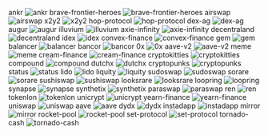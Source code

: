 ankr
![ankr](images/https://origin.checknft.io/logo/8bc3e55c97e0579ed65fdf3ba87cd8429b854d4aa3103f75cc5ab929f0e123d3.png)
brave-frontier-heroes
![brave-frontier-heroes](images/https://origin.checknft.io/logo/2b14c80e81947c35f6539ef1a7bb4f883c76fe15523fa7c6aaec29da1db3fc84.png)
airswap
![airswap](images/https://origin.checknft.io/logo/e4d04bea99e67336f62eb290bf337022a12d52ca81369210897a14ca2cc783e9.png)
x2y2
![x2y2](images/https://origin.checknft.io/logo/6e2a42a4c043d57aee5629cc4959e5e9eed9129513633f6990390e3da9873b8e.svg)
hop-protocol
![hop-protocol](images/https://origin.checknft.io/logo/b7b698beca4a7f0a360377c2145f8153bb1183954eda746f3a940b4216816815.png)
dex-ag
![dex-ag](images/https://origin.checknft.io/logo/7858faa561925b0275ed47b6940df8eaf20d446a5254403248feefc30aa726ee.jpeg)
augur
![augur](images/https://origin.checknft.io/logo/e63947983bdd855a369e65ab9dd71a3d0c2fc9a65af4edaa520af3cb1518a830.jpeg)
illuvium
![illuvium](images/https://origin.checknft.io/logo/2626a4bdd0c255abb4b7625cc832872ab30c3bb5276037d559e0ecfa8f949736.png)
axie-infinity
![axie-infinity](images/https://origin.checknft.io/logo/ccd7b810b0a9e2534868752eaffd61fa498afaceed05743d9bce18f16b6c29c5.jpeg)
decentraland
![decentraland](images/https://origin.checknft.io/logo/1023c690f359d01ffddda85b171d9459baec3e246a43db4974ee9deab0cb36c6.webp)
idex
![idex](images/https://origin.checknft.io/logo/820041620e2a42a5a3284f8637cc7d5f0a6e039510785a52a46895d3c7e8aed1.jpeg)
convex-finance
![convex-finance](images/https://origin.checknft.io/logo/d1afd7816148d5d5501ba911aee9c6344f6b17723524b4802a4eae644856f9f5.png)
gem
![gem](images/https://origin.checknft.io/logo/6ad9b6192831b97f8cac06e80caddf4dc1e76b97fd4a544c46a135a99c8798f0.webp)
balancer
![balancer](images/https://origin.checknft.io/logo/49af0d430bf4b4e6ed120837c0dd24f0b8bd350039de122787814a6db6251e54.png)
bancor
![bancor](images/https://origin.checknft.io/logo/ce374e255d1ce96721bcefd9c2017e5225729b5d54ccc1a5c487e98ada1c7fae.jpeg)
0x
![0x](images/https://origin.checknft.io/logo/730e46aca758f26ad9796cd6ce0ff1f90a3362e7a816e47ba69a7fe9f488dac7.png)
aave-v2
![aave-v2](images/https://origin.checknft.io/logo/321362f25aa101f84dc7e5c54891ff51cbb76f1903d91be73846693356761662.png)
meme
![meme](images/https://origin.checknft.io/logo/212c4dcdcc0b254d284eaca266c8fcfb2098640ce70dcf2b3c4e1bf4add9f3f8.png)
cream-finance
![cream-finance](images/https://origin.checknft.io/logo/7e95ee4a1c23c92bde48939b0a2328728d27ebd89723f44ec24959ce3f5844e2.png)
cryptokitties
![cryptokitties](images/https://origin.checknft.io/logo/b631ab342a29053ca808921ca9f90954c0eb35fbe60dad4cc072cbb64222be6c.jpeg)
compound
![compound](images/https://origin.checknft.io/logo/d5f08327bd2face202ebf1f5ef897d6119af6181daeb5e5f2556fb8403202d07.jpeg)
dutchx
![dutchx](images/https://origin.checknft.io/logo/ca1c33132b758c8b33d698aa6f1e709d286d409981e9960c0d0844e649d35505.jpeg)
cryptopunks
![cryptopunks](images/https://origin.checknft.io/logo/d987484dc42b1d2281fb4fffa5eb2e2d93613478a2c246cef8f8e6aeb711d566.png)
status
![status](images/https://origin.checknft.io/logo/d1028d20c7b147b83ccdb45f87ff47c2f6f3e7a8a7c74175b36a45da5a06afa5.jpg)
lido
![lido](images/https://origin.checknft.io/logo/524a1ea37694ea280120074c95ff8e649f3cd44841b549324c12a930c436b280.png)
liquity
![liquity](images/https://origin.checknft.io/logo/d83ddf2c5b2695f9f444d1072a2cfa5f44f560446dac27b9817fa659b01bac17.png)
sudoswap
![sudoswap](images/https://origin.checknft.io/logo/e7622e033544ae8d7ea96de9ab01dad764431acf3e72260b4e369c90bff58091.webp)
sorare
![sorare](images/https://origin.checknft.io/logo/b4d7b90b60d4aecbb99c7bf4d796207309c4562e41b350ba140607a910f2b19b.jpeg)
sushiswap
![sushiswap](images/https://origin.checknft.io/logo/1cc9413fc2a2225b919fadfb9521fb7eed0d0caf2c259e164e51128d100fe189.png)
looksrare
![looksrare](images/https://origin.checknft.io/logo/036ff89dabc344d79ff5fa1bc11a2cd940b07a48d7c14d29b296aace1dfc5200.png)
loopring
![loopring](images/https://origin.checknft.io/logo/a000609c95a89b2f9429c7956c6cd8d86686b51d441af86c1398cc5cc3bb1e1b.png)
synapse
![synapse](images/https://origin.checknft.io/logo/39b14936676ecd07546bd4d0f58398ea27ac96cf9d9f3809506384284957eb5c.png)
synthetix
![synthetix](images/https://origin.checknft.io/logo/743bf47facb608c1deb7cecea786e4aabe2b64caa49e1bb5f65ccb4f5bdc9997.png)
paraswap
![paraswap](images/https://origin.checknft.io/logo/ec9468519ee717ba3f4b98ab387951f81353d9da7944ebd2f09ea01ba141cee0.png)
ren
![ren](images/https://origin.checknft.io/logo/59a19ec31a5b957cbfd60dbb5dfc0f3e013828af21dca0995ac3a37146cfd561.png)
tokenlon
![tokenlon](images/https://origin.checknft.io/logo/f411f780991340ef77fd2c2d713682f43f40ccd376bdc1d631458cf200bddd33.png)
unicrypt
![unicrypt](images/https://origin.checknft.io/logo/2b660cbc5a747787e3015ced96816dd216b8c51bd3bc7ca1380d646b8d93615e.png)
yearn-finance
![yearn-finance](images/https://origin.checknft.io/logo/cf4f29595f4661a638869aac7a4e00bc2563d68496f7388114de7ab5d748f270.png)
uniswap
![uniswap](images/https://app.uniswap.org/favicon.png)
aave
![aave](images/https://origin.checknft.io/logo/86680cf0fe14ca5334014faceba1449bb456542c6e9035cf0da0030ae58275a6.jpeg)
dydx
![dydx](images/https://origin.checknft.io/logo/472349efea0c0d61e4374a6dec43a751e59e64deb880a40abe1e43824c834b10.jpeg)
instadapp
![instadapp](images/https://origin.checknft.io/logo/c15225dff4f9e0a725b4c98ebe4bc748bd6408c24a3cf175c2ae14380c4aadc2.png)
mirror
![mirror](images/https://origin.checknft.io/logo/0e661d560870e2f128a3d911b56fd144edc0c13af05b94c7be56336827a1a308.svg)
rocket-pool
![rocket-pool](images/https://origin.checknft.io/logo/4ce461457d54c4c4657d97664cd770b6bb5aaa9494032760d23aebc5cf67ccd2.png)
set-protocol
![set-protocol](images/https://origin.checknft.io/logo/e0a446febf3f0211a75d55426c4f4cc6c665f8736ad50073f54c6fc79ece9e9c.png)
tornado-cash
![tornado-cash](images/https://origin.checknft.io/logo/0a04d1e28cf091871cc0dffeb76f75a8018de88a0ca90c6ee0b9b500b3e1fc81.png)
